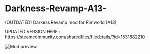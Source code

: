 # Darkness-Revamp-A13-
(OUTDATED) Darkess Revamp mod for Rimworld [A13]

UPDATED VERSION HERE : https://steamcommunity.com/sharedfiles/filedetails/?id=1531882210

![Mod preview](https://i.imgur.com/eHfaFbw.png)
